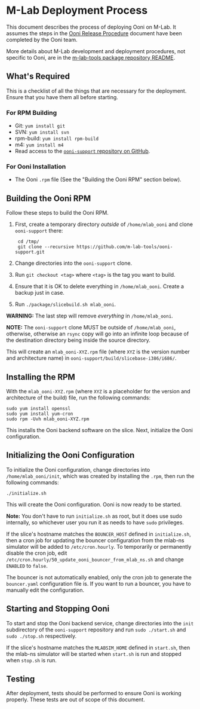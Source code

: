 M-Lab Deployment Process
=========================

This document describes the process of deploying
Ooni on M-Lab. It assumes the steps in the [Ooni Release
Procedure](https://github.com/TheTorProject/ooni-spec/blob/master/Release-Procedure.md)
document have been completed by the Ooni team.

More details about M-Lab development and deployment procedures, not specific to
Ooni, are in the [m-lab-tools package repository
README](https://github.com/m-lab-tools/package).

What's Required
----------------

This is a checklist of all the things that are necessary for the deployment.
Ensure that you have them all before starting.

### For RPM Building

- Git: `yum install git`
- SVN: `yum install svn`
- rpm-build: `yum install rpm-build`
- m4: `yum install m4`
- Read access to the [`ooni-support` repository on
  GitHub](https://github.com/m-lab-tools/ooni-support).

### For Ooni Installation

- The Ooni `.rpm` file (See the "Building the Ooni RPM" section below).

Building the Ooni RPM
----------------------

Follow these steps to build the Ooni RPM.

1. First, create a temporary directory *outside* of `/home/mlab_ooni` and clone
   `ooni-support` there: 

        cd /tmp/
        git clone --recursive https://github.com/m-lab-tools/ooni-support.git
   
2. Change directories into the `ooni-support` clone.
3. Run `git checkout <tag>` where `<tag>` is the tag you want to build.
4. Ensure that it is OK to delete everything in `/home/mlab_ooni`. Create
   a backup just in case.
5. Run `./package/slicebuild.sh mlab_ooni`.

**WARNING:** The last step will remove *everything* in `/home/mlab_ooni`.

**NOTE:** The `ooni-support` clone MUST be outside of `/home/mlab_ooni`,
otherwise, otherwise an `rsync` copy will go into an infinite loop because of
the destination directory being inside the source directory.

This will create an `mlab_ooni-XYZ.rpm` file (where `XYZ` is the version number
and architecture name) in `ooni-support/build/slicebase-i386/i686/`.

Installing the RPM
-------------------

With the `mlab_ooni-XYZ.rpm` (where `XYZ` is a placeholder for the version and
architecture of the build) file, run the following commands:

    sudo yum install openssl
    sudo yum install yum-cron
    sudo rpm -Uvh mlab_ooni-XYZ.rpm

This installs the Ooni backend software on the slice. Next, initialize the Ooni
configuration.

Initializing the Ooni Configuration
------------------------------------

To initialize the Ooni configuration, change directories into
`/home/mlab_ooni/init`, which was created by installing the `.rpm`, then run the
following commands:

    ./initialize.sh

This will create the Ooni configuration. Ooni is now ready to be started.

**Note:** You don't have to run `initialize.sh` as root, but it does use sudo
internally, so whichever user you run it as needs to have `sudo` privileges.

If the slice's hostname matches the `BOUNCER_HOST` defined in `initialize.sh`,
then a cron job for updating the bouncer configuration from the mlab-ns
simulator will be added to `/etc/cron.hourly`. To temporarily or permanently
disable the cron job, edit
`/etc/cron.hourly/50_update_ooni_bouncer_from_mlab_ns.sh` and change `ENABLED`
to `false`.

The bouncer is not automatically enabled, only the cron job to generate the
`bouncer.yaml` configuration file is. If you want to run a bouncer, you have to
manually edit the configuration.

Starting and Stopping Ooni
---------------------------

To start and stop the Ooni backend service, change directories into the `init`
subdirectory of the `ooni-support` repository and run `sudo ./start.sh` and
`sudo ./stop.sh` respectively.

If the slice's hostname matches the `MLABSIM_HOME` defined in `start.sh`, then
the mlab-ns simulator will be started when `start.sh` is run and stopped when
`stop.sh` is run.

Testing
--------

After deployment, tests should be performed to ensure Ooni is working properly.
These tests are out of scope of this document.
